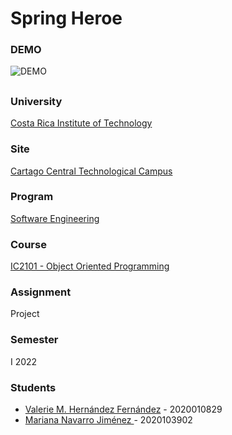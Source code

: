 # Spring Heroe

### DEMO
![DEMO](https://github.com/valeriehernandez-7/Spring-Heroe/blob/main/docs/DEMO.gif)

##

### University
[Costa Rica Institute of Technology](https://www.tec.ac.cr/)

### Site
[Cartago Central Technological Campus](https://www.tec.ac.cr/ubicaciones/campus-tecnologico-central-cartago)

### Program
[Software Engineering](https://www.tec.ac.cr/programas-academicos/bachillerato-ingenieria-computacion)

### Course
[IC2101 - Object Oriented Programming](https://www.tec.ac.cr/planes-estudio/bachillerato-ingenieria-computacion)

### Assignment
Project

### Semester
I 2022

### Students
- [Valerie M. Hernández Fernández](https://github.com/valeriehernandez-7) - 2020010829
- [Mariana Navarro Jiménez ](https://github.com/Mariana612) - 2020103902